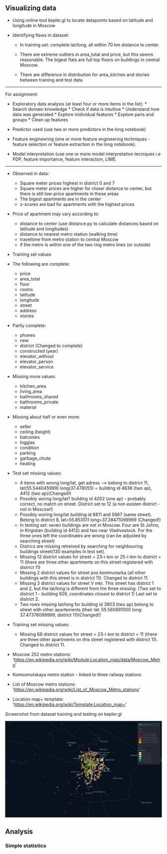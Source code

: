 ## Visualizing data
* Using online tool kepler.gl to locate datapoints based on latitude and longitude in Moscow
* Identifying flaws in dataset:
    

    - In training set: complete lat/long, all within 70 km distance to center.

    - There are extreme outliers in area_total and price, but this seems reasonable. The bigest flats are full top floors on buildings in central Moscow.
    
    - There are difference in distribution for area_kitchen and stories between training and test data
   
------

For assignment:

* Exploratory data analysis (at least four or more items in the list):
        * Search domain knowledge
        * Check if data is intuitive
        * Understand how data was generated
        * Explore inidividual features
        * Explore paris and groups
        * Clean up features

* Predictor used (use two or more predictors in the long notebook)

* Feature engineering (one or more feature engineering techniques - feature selection or feature extraction  in the long notebook).

* Model interpretation (use one or more model interpretation tecniques i.e PDP, feature importance, feature interaction, LIME.

-------


* Observed in data:

    - Square meter prices highest in district 0 and 7
    - Square meter prices are higher for closer distance to center, but there is still low-price apartments in these areas
    - The bigest apartments are in the center
    - z-scores are bad for apartments with the highest prices

* Price of apartment may vary according to:

    - distance to center (use distance.py to calculate distances based on latitude and longitudes)
    - distance to nearest metro station (walking time)
    - traveltime from metro station to central Moscow
    - if the metro is within one of the two ring metro lines (or outside)

* Training set values

* The following are complete:
    - price
    - area_total
    - floor
    - rooms
    - latitude
    - longitude
    - street
    - address
    - stories

* Partly complete:
    - phones
    - new
    - district (Changed to complete)
    - constructed (year)
    - elevator_without
    - elevator_person
    - elevator_service

* Missing more values:
    - kitchen_area
    - living_area
    - bathrooms_shared
    - bathrooms_private
    - material

* Missing about half or even more:
    - seller
    - ceiling (height)
    - balconies
    - loggias
    - condition
    - parking
    - garbage_chute
    - heating

* Test set missing values:

    - 4 items with wrong long/lat, get adress --> belong to district 11, lat(55.544045999) long(37.478055) = building id 4636 (two ap), 4412 (two ap)(Changed!)
    - Possibly worng long/lat? building id 4202 (one ap) - probably correct, no match on street. District set to 12 (a non existen district - not in Moscow!)
    - Possibly woring long/lat building id 8811 and 5667 (same street). Belong to district 8, lat=55.853511 long=37.38471099999 (Changed!)
    - In testing set: seven buildings are not in Moscow. Four are  St Johns, in Kirgistan (building id 4412) and two near Vladivostock. For the three ones left the coordinates are wrong (can be adjusted by searching street)
     - Districs are missing retreived by searching for neighbouring buildings street(130 examples in test set).
     - Missing 13 district values for street = 23-i-km or 25-i-km to district = 11 (there are three other apartments on this street registered with district 11)
     - Missing 2 district values for street pos kommunarka (all other buildings with this street is in district 11). Changed to district 11.
     - Missing 3 district values for street V mkr. This street has district 1 and 2, but the lat/long is different from the three missing. (Two set to district 1 - building 926, coordinates closest to district 1) Last set to district 2.
     - Two rows missing lat/long for building id 3803 (two ap) belong to street with other apartements (their lat: 55.560891000 long: 37.47376099999, district 11)(Changed!)
        
* Training set missing values:

    - Missing 68 district values for street = 23-i-km to district = 11 (there are three other apartments on this street registered with district 11). Changed to district 11.
    


* Moscow 252 metro stations: 'https://en.wikipedia.org/wiki/Module:Location_map/data/Moscow_Metro'

* Komsomolskaya metro station - linked to three railway stations

* List of Moscow metro stations: 'https://en.wikipedia.org/wiki/List_of_Moscow_Metro_stations'

* Location map+ template: 'https://en.wikipedia.org/wiki/Template:Location_map+'

Screenshot from dataset training and testing on kepler.gl

![alt text](https://github.com//vladlevitin/TDT4173-Moscow-Housing/blob/DataVisuals/visuals/kepler.gl.png?raw=true)


## Analysis
### Simple statistics
